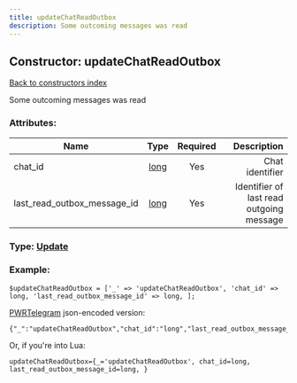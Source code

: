 ```yaml
---
title: updateChatReadOutbox
description: Some outcoming messages was read
---
```

## Constructor: updateChatReadOutbox  
[Back to constructors index](index.md)



Some outcoming messages was read

### Attributes:

| Name     |    Type       | Required | Description |
|----------|:-------------:|:--------:|------------:|
|chat\_id|[long](../types/long.md) | Yes|Chat identifier|
|last\_read\_outbox\_message\_id|[long](../types/long.md) | Yes|Identifier of last read outgoing message|



### Type: [Update](../types/Update.md)


### Example:

```
$updateChatReadOutbox = ['_' => 'updateChatReadOutbox', 'chat_id' => long, 'last_read_outbox_message_id' => long, ];
```  

[PWRTelegram](https://pwrtelegram.xyz) json-encoded version:

```
{"_":"updateChatReadOutbox","chat_id":"long","last_read_outbox_message_id":"long"}
```


Or, if you're into Lua:  


```
updateChatReadOutbox={_='updateChatReadOutbox', chat_id=long, last_read_outbox_message_id=long, }

```


